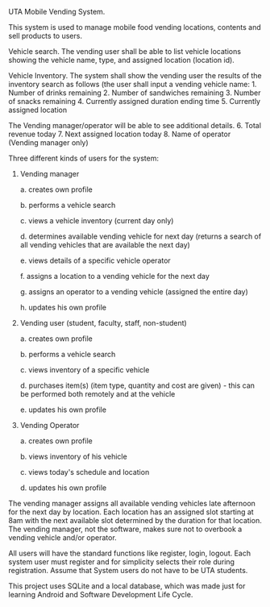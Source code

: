 UTA Mobile Vending System.  

This system is used to manage mobile food vending locations, contents and sell products to users.

Vehicle search. The vending user shall be able to list vehicle locations showing the vehicle name, type, and assigned location (location id).

Vehicle Inventory. The system shall show the vending user the results of the inventory search as follows (the user shall input a vending vehicle name:
    1. Number of drinks remaining
    2. Number of sandwiches remaining
    3. Number of snacks remaining
    4. Currently assigned duration ending time
    5. Currently assigned location

The Vending manager/operator will be able to see additional details.
    6. Total revenue today
    7. Next assigned location today
    8. Name of operator (Vending manager only)

Three different kinds of users for the system:

 1. Vending manager 
        
       a. creates own profile
        
       b. performs a vehicle search
        
       c. views a vehicle inventory (current day only)
        
       d. determines available vending vehicle for next day (returns a search of all vending vehicles that are available the next day)
        
       e. views details of a specific vehicle operator
        
       f. assigns a location to a vending vehicle for the next day
        
       g. assigns an operator to a vending vehicle (assigned the entire day)
        
       h. updates his own profile
    
 2. Vending user (student, faculty, staff, non-student)
        
       a. creates own profile
        
       b. performs a vehicle search
        
       c. views inventory of a specific vehicle
        
       d. purchases item(s) (item type, quantity and cost are given) - this can be performed both remotely and at the vehicle
        
       e. updates his own profile
    
 3. Vending Operator
    
       a. creates own profile
        
       b. views inventory of his vehicle
        
       c. views today's schedule and location
        
       d. updates his own profile

The vending manager assigns all available vending vehicles late afternoon for the next day by location. Each location has an assigned slot starting at 8am with the next available slot determined by the duration for that location. The vending manager, not the software, makes sure not to overbook a vending vehicle and/or operator.

All users will have the standard functions like register, login, logout. Each system user must register and for simplicity selects their role during registration. Assume that System users do not have to be UTA students.

This project uses SQLite and a local database, which was made just for learning Android and Software Development Life Cycle.
